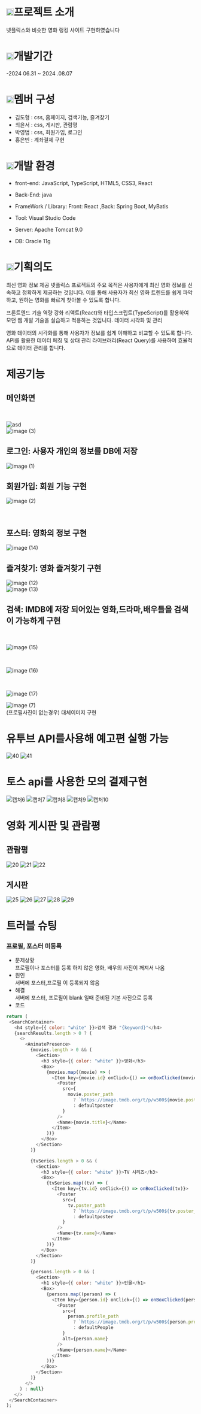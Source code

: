 #  <img src="https://pic.sopili.net/pub/emoji/twitter/2/72x72/1f5a5.png" width=20 height=20>프로젝트 소개
넷플릭스와 비슷한 영화 랭킹 사이트 구현하였습니다

# <img src="https://pic.sopili.net/pub/emoji/twitter/2/72x72/1f558.png" width=20 height=20>개발기간
-2024 06.31 ~ 2024 .08.07
# <img src="https://pic.sopili.net/pub/emoji/twitter/2/72x72/1f46c.png" width=20 height=20>멤버 구성
- 김도형 : css, 홈페이지, 검색기능, 즐겨찾기
- 최윤서 : css, 게시판, 관람평
- 박영범 : css, 회원가입, 로그인
- 홍은빈 : 계좌결제 구현


# <img src="https://pic.sopili.net/pub/emoji/twitter/2/72x72/2699.png" width=20 height=20>개발 환경

- front-end: JavaScript, TypeScript, HTML5, CSS3, React

- Back-End: java

- FrameWork / Library: Front: React ,Back: Spring Boot, MyBatis

- Tool: Visual Studio Code

- Server: Apache Tomcat 9.0

- DB: Oracle 11g

#  <img src="https://pic.sopili.net/pub/emoji/twitter/2/72x72/1f6a9.png" width=20 height=20>기획의도      

최신 영화 정보 제공
넷플릭스 프로젝트의 주요 목적은 사용자에게 최신 영화 정보를 신속하고 정확하게 제공하는 것입니다.
이를 통해 사용자가 최신 영화 트렌드를 쉽게 파악하고, 원하는 영화를 빠르게 찾아볼 수 있도록 합니다.

프론트엔드 기술 역량 강화
리액트(React)와 타입스크립트(TypeScript)를 활용하여 모던 웹 개발 기술을 실습하고 적용하는 것입니다.
데이터 시각화 및 관리

영화 데이터의 시각화를 통해 사용자가 정보를 쉽게 이해하고 비교할 수 있도록 합니다.
API를 활용한 데이터 페칭 및 상태 관리 라이브러리(React Query)를 사용하여 효율적으로 데이터 관리를 합니다.


# 제공기능

## 메인화면
<br>

![asd](https://github.com/user-attachments/assets/459a08b7-d49b-426f-896b-bfd36c412b12)
<br>
![image (3)](https://github.com/user-attachments/assets/fdb3ddf9-018e-41e9-a000-e3d9d1f4876b)
<br>
## 로그인: 사용자 개인의 정보를 DB에 저장
![image (1)](https://github.com/user-attachments/assets/b2427b44-bb3d-42d5-8cde-915cf6652bcf)
<br>
## 회원가입: 회원 기능 구현

![image (2)](https://github.com/user-attachments/assets/163e4302-0006-4a84-89ef-a278596ab7b2)

<br>

## 포스터: 영화의 정보 구현

![image (14)](https://github.com/user-attachments/assets/625722af-ef25-4493-ab67-cebdc4a9d7fd)
<br>

## 즐겨찾기: 영화 즐겨찾기 구현

![image (12)](https://github.com/user-attachments/assets/80e4420d-f58c-4cea-b040-3443000dd723)
<br>
![image (13)](https://github.com/user-attachments/assets/ff876da2-4aa2-4b5a-a8a7-0cd30699e90b)
<br>

## 검색: IMDB에 저장 되어있는 영화,드라마,배우들을 검색이 가능하게 구현
<br>

![image (15)](https://github.com/user-attachments/assets/943c3c70-80b3-4687-b45f-225eb0643d8d)

<br>

![image (16)](https://github.com/user-attachments/assets/3b0517d6-a7f3-46bd-96c4-980a8ed5b402)

<br>

![image (17)](https://github.com/user-attachments/assets/6f755f6a-7aa8-4caa-993a-6018366ba7f7)
<br>

![image (7)](https://github.com/user-attachments/assets/b14ad715-b019-4034-b07c-d50fc3cd7d58)
<br>
(프로필사진이 없는경우) 대체이미지 구현 

# 유투브 API를사용해 예고편 실행 가능
![40](https://github.com/user-attachments/assets/2e89be39-3692-4f67-9b49-315679afaff9)
![41](https://github.com/user-attachments/assets/66084868-2950-4fc2-8a5a-bd0759e70793)



# 토스 api를 사용한 모의 결제구현
![캡처6](https://github.com/user-attachments/assets/95641a2f-3a61-4de9-a9c4-6a2a3563d0f8)
![캡처7](https://github.com/user-attachments/assets/449843fd-7c7a-4fc9-b974-721ccc214518)
![캡처8](https://github.com/user-attachments/assets/08c1a75e-cc09-46d2-9f91-b115bff83974)
![캡처9](https://github.com/user-attachments/assets/23efef80-858a-4907-880e-3463599b95d1)
![캡처10](https://github.com/user-attachments/assets/8be5292b-5299-4ae4-ac30-0d8a594ae7ce)

# 영화 게시판 및 관람평

## 관람평
![20](https://github.com/user-attachments/assets/1193ab1e-005d-48d6-bd3f-51f372ed3474)
![21](https://github.com/user-attachments/assets/a42372b7-a25d-4aea-bba0-6a9f7207a26b)
![22](https://github.com/user-attachments/assets/6c8893aa-3060-4e2c-8eb3-50935c710457)

## 게시판
![25](https://github.com/user-attachments/assets/942de643-0d64-4e86-9219-833943877677)
![26](https://github.com/user-attachments/assets/007989a1-cf38-4b0d-acde-6ab48164b9b3)
![27](https://github.com/user-attachments/assets/b4169d18-88bb-4b35-883c-a74900beb8c1)
![28](https://github.com/user-attachments/assets/c2cfb29c-eb67-400a-b7bb-179b58cfa530)
![29](https://github.com/user-attachments/assets/ec5383cb-3cf7-4904-9be6-d52e33bcea44)
<br>

# 트러블 슈팅
  
### 프로필, 포스터  미등록 


- 문제상황
  <br>
  프로필이나 포스터를 등록 하지 않은 영화, 배우의 사진이 깨져서 나옴
  <br>
- 원인
  <br>
  서버에 포스터,프로필 이 등록되지 않음
  <br>
- 해결
  <br>
  서버에 포스터, 프로필이 blank 일때 준비된 기본 사진으로 등록 
  <br>
- 코드
 
 ```javascript
return (
  <SearchContainer>
    <h4 style={{ color: "white" }}>검색 결과 "{keyword}"</h4>
    {searchResults.length > 0 ? (
      <>
        <AnimatePresence>
          {movies.length > 0 && (
            <Section>
              <h3 style={{ color: "white" }}>영화</h3>
              <Box>
                {movies.map((movie) => (
                  <Item key={movie.id} onClick={() => onBoxClicked(movie)}>
                    <Poster
                      src={
                        movie.poster_path
                          ? `https://image.tmdb.org/t/p/w500${movie.poster_path}`
                          : defaultposter
                      }
                    />
                    <Name>{movie.title}</Name>
                  </Item>
                ))}
              </Box>
            </Section>
          )}

          {tvSeries.length > 0 && (
            <Section>
              <h3 style={{ color: "white" }}>TV 시리즈</h3>
              <Box>
                {tvSeries.map((tv) => (
                  <Item key={tv.id} onClick={() => onBoxClicked(tv)}>
                    <Poster
                      src={
                        tv.poster_path
                          ? `https://image.tmdb.org/t/p/w500${tv.poster_path}`
                          : defaultposter
                      }
                    />
                    <Name>{tv.name}</Name>
                  </Item>
                ))}
              </Box>
            </Section>
          )}

          {persons.length > 0 && (
            <Section>
              <h1 style={{ color: "white" }}>인물</h1>
              <Box>
                {persons.map((person) => (
                  <Item key={person.id} onClick={() => onBoxClicked(person)}>
                    <Poster
                      src={
                        person.profile_path
                          ? `https://image.tmdb.org/t/p/w500${person.profile_path}`
                          : defaultPeople
                      }
                      alt={person.name}
                    />
                    <Name>{person.name}</Name>
                  </Item>
                ))}
              </Box>
            </Section>
          )}
        </>
      ) : null}
    </>
  </SearchContainer>
);


